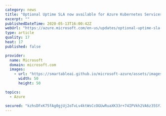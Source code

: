 ```yaml
---
category: news
title: "Optional Uptime SLA now available for Azure Kubernetes Services (AKS)"
excerpt: ""
publishedDateTime: 2020-05-13T16:00:42Z
webUrl: "https://azure.microsoft.com/en-us/updates/optional-uptime-sla-now-available-for-azure-kubernetes-services-aks/"
type: article
quality: 17
heat: 17
published: false

provider:
  name: Microsoft
  domain: microsoft.com
  images:
    - url: "https://smartableai.github.io/microsoft-azure/assets/images/organizations/microsoft.com-50x50.jpg"
      width: 50
      height: 50

topics:
  - Azure

secured: "kzhsDFxK75fAg0gjUj2oTvLv4ktWsCcOGUwRuaXK33r+74IPVkh2VA6z35SYJr6oRlDgBzSHfvOYnSWcnkKdvoI2e9Vlt+hcaYYKEr/xbkrQfdSEUx5Sp2xcfvUYIJL5+8PQAcgTjBdSJhYGAXGpIjNE1LNEK7IAD/7yiZ5AOeSvftrouJkKlptsruHzHILSNTCcJmmoOIhClSGtIkVqGP4eXqRM0xvp8QYwtES325IPGDp12CabAnOyIx/te/CUfbR8lI8/j7HBdr1G9sgvlu0AI5kKtCEofHQcQzDPfAI9iXebCZhA49lSteQereQRIYWc6H5b7YvtSWONXG8mSA==;itk0tIIuGtbaOlBp8T90NA=="
---
```


